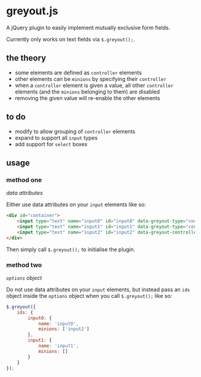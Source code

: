 # greyout.js #

A jQuery plugin to easily implement mutually exclusive form fields.

Currently only works on text fields via `$.greyout();`.

## the theory ##

* some elements are defined as `controller` elements
* other elements can be `minions` by specifying their `controller`
* when a `controller` element is given a value, all other `controller` elements (and the `minions` belonging to them) are disabled
* removing the given value will re-enable the other elements

## to do ##

* modify to allow grouping of `controller` elements
* expand to support all `input` types
* add support for `select` boxes

## usage ##

### method one ###

*data attributes*

Either use data attributes on your `input` elements like so:

```html
<div id="container">
	<input type="text" name="input0" id="input0" data-greyout-type="controller" />
	<input type="text" name="input1" id="input1" data-greyout-type="controller" />
	<input type="text" name="input2" id="input2" data-greyout-controller="input0" />
</div>
```

Then simply call `$.greyout();` to initialise the plugin.

### method two ###

*`options` object*

Do not use data attributes on your `input` elements, but instead pass an `ids` object inside the `options` object when you call `$.greyout();` like so:

```js
$.greyout({
	ids: {
		input0: {
			name: 'input0',
			minions: ['input2']
		},
		input1: {
			name: 'input1',
			minions: []
		}
	}
});
```
